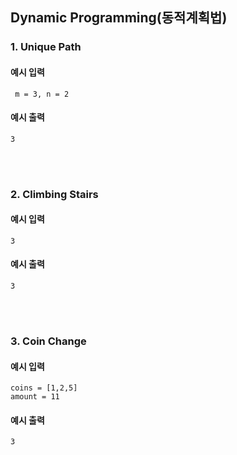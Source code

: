 ## Dynamic Programming(동적계획법)

### 1. Unique Path

#### 예시 입력
```
 m = 3, n = 2
```

#### 예시 출력
```
3
```

<br/><br/>

### 2. Climbing Stairs

#### 예시 입력
```
3
```

#### 예시 출력
```
3
```

<br/><br/>

### 3. Coin Change

#### 예시 입력
```
coins = [1,2,5]
amount = 11
```

#### 예시 출력
```
3
```

<br/><br/>
